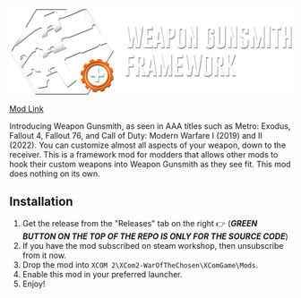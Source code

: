 ![Weapon Gunsmith Framework](Preview/logo_wide_orange.png?raw=true)

[Mod Link](https://steamcommunity.com/sharedfiles/filedetails/?id=2955558771)

Introducing Weapon Gunsmith, as seen in AAA titles such as Metro: Exodus, Fallout 4, Fallout 76, and Call of Duty: Modern Warfare I (2019) and II (2022). You can customize almost all aspects of your weapon, down to the receiver. This is a framework mod for modders that allows other mods to hook their custom weapons into Weapon Gunsmith as they see fit. This mod does nothing on its own.

## Installation
1. Get the release from the "Releases" tab on the right 👉 (***GREEN BUTTON ON THE TOP OF THE REPO IS ONLY FOR THE SOURCE CODE***)
2. If you have the mod subscribed on steam workshop, then unsubscribe from it now.
3. Drop the mod into `XCOM 2\XCom2-WarOfTheChosen\XComGame\Mods`.
4. Enable this mod in your preferred launcher.
5. Enjoy!
